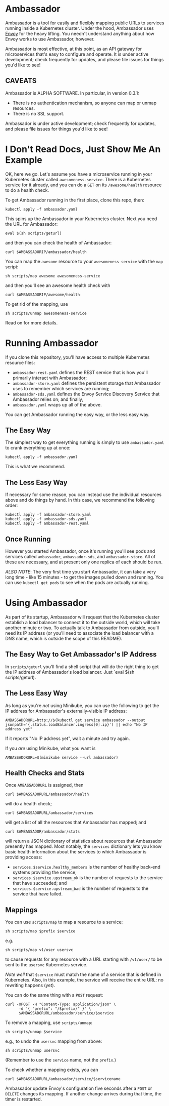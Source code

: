 Ambassador
==========

Ambassador is a tool for easily and flexibly mapping public URLs to services running inside a Kubernetes cluster. Under the hood, Ambassador uses [Envoy](https://lyft.github.io/envoy/) for the heavy lifting. You needn't understand anything about how Envoy works to use Ambassador, however.

Ambassador is most effective, at this point, as an API gateway for microservices that's easy to configure and operate. It is under active development; check frequently for updates, and please file issues for things you'd like to see!

CAVEATS
-------

Ambassador is ALPHA SOFTWARE. In particular, in version 0.3.1:

- There is no authentication mechanism, so anyone can map or unmap resources.
- There is no SSL support.

Ambassador is under active development; check frequently for updates, and please file issues for things you'd like to see!

I Don't Read Docs, Just Show Me An Example
==========================================

OK, here we go. Let's assume you have a microservice running in your Kubernetes cluster called `awesomeness-service`. There is a Kubernetes service for it already, and you can do a `GET` on its `/awesome/health` resource to do a health check.

To get Ambassador running in the first place, clone this repo, then:

```
kubectl apply -f ambassador.yaml
```

This spins up the Ambassador in your Kubernetes cluster. Next you need the URL for Ambassador:

```eval $(sh scripts/geturl)```

and then you can check the health of Ambassador:

```curl $AMBASSADORIP/ambassador/health```

You can map the `awesome` resource to your `awesomeness-service` with the `map` script:

```sh scripts/map awesome awesomeness-service```

and then you'll see an awesome health check with

```curl $AMBASSADORIP/awesome/health```

To get rid of the mapping, use

```sh scripts/unmap awesomeness-service```

Read on for more details.

Running Ambassador
==================

If you clone this repository, you'll have access to multiple Kubernetes resource files:

- `ambassador-rest.yaml` defines the REST service that is how you'll primarily interact with Ambassador;
- `ambassador-store.yaml` defines the persistent storage that Ambassador uses to remember which services are running;
- `ambassador-sds.yaml` defines the Envoy Service Discovery Service that Ambassador relies on; and finally,
- `ambassador.yaml` wraps up all of the above.

You can get Ambassador running the easy way, or the less easy way.

The Easy Way
------------

The simplest way to get everything running is simply to use `ambassador.yaml` to crank everything up at once:

```
kubectl apply -f ambassador.yaml
```

This is what we recommend.

The Less Easy Way
-----------------

If necessary for some reason, you can instead use the individual resources above and do things by hand. In this case, we recommend the following order:

```
kubectl apply -f ambassador-store.yaml
kubectl apply -f ambassador-sds.yaml
kubectl apply -f ambassador-rest.yaml
```

Once Running
------------

However you started Ambassador, once it's running you'll see pods and services called `ambassador`, `ambassador-sds`, and `ambassador-store`. All of these are necessary, and at present only one replica of each should be run.

*ALSO NOTE*: The very first time you start Ambassador, it can take a very long time - like 15 minutes - to get the images pulled down and running. You can use `kubectl get pods` to see when the pods are actually running.

Using Ambassador
================

As part of its startup, Ambassador will request that the Kubernetes cluster establish a load balancer to connect it to the outside world, which will take another minute or two. To actually talk to Ambassador from outside, you'll need its IP address (or you'll need to associate the load balancer with a DNS name, which is outside the scope of this README).

The Easy Way to Get Ambassador's IP Address
-------------------------------------------

In `scripts/geturl` you'll find a shell script that will do the right thing to get the IP address of Ambassador's load balancer. Just `eval $(sh scripts/geturl).

The Less Easy Way
-----------------

As long as you're *not* using Minikube, you can use the following to get the IP address for Ambassador's externally-visible IP address:

```
AMBASSADORURL=http://$(kubectl get service ambassador --output jsonpath='{.status.loadBalancer.ingress[0].ip}') || echo "No IP address yet"
```

If it reports "No IP address yet", wait a minute and try again. 

If you *are* using Minikube, what you want is

```
AMBASSADORURL=$(minikube service --url ambassador)
```

Health Checks and Stats
-----------------------

Once `AMBASSADORURL` is assigned, then

```
curl $AMBASSADORURL/ambassador/health
```

will do a health check;

```
curl $AMBASSADORURL/ambassador/services
```

will get a list of all the resources that Ambassador has mapped; and

```
curl $AMBASSADOR/ambassador/stats
```

will return a JSON dictionary of statistics about resources that Ambassador presently has mapped. Most notably, the `services` dictionary lets you know basic health information about the services to which Ambassador is providing access:

- `services.$service.healthy_members` is the number of healthy back-end systems providing the service;
- `services.$service.upstream_ok` is the number of requests to the service that have succeeded; and
- `services.$service.upstream_bad` is the number of requests to the service that have failed.

Mappings
--------

You can use `scripts/map` to map a resource to a service:

```
sh scripts/map $prefix $service
```

e.g.

```
sh scripts/map v1/user usersvc
```

to cause requests for any resource with a URL starting with `/v1/user/` to be sent to the `usersvc` Kubernetes service.

*Note well* that `$service` must match the name of a service that is defined in Kubernetes. Also, in this example, the service will receive the entire URL: no rewriting happens (yet).

You can do the same thing with a `POST` request:

```
curl -XPOST -H "Content-Type: application/json" \
      -d '{ "prefix": "/$prefix/" }' \
      $AMBASSADORURL/ambassador/service/$service
```

To remove a mapping, use `scripts/unmap`:

```
sh scripts/unmap $service
```

e.g., to undo the `usersvc` mapping from above:

```
sh scripts/unmap usersvc
```

(Remember to use the `service` name, not the `prefix`.)

To check whether a mapping exists, you can

```
curl $AMBASSADORURL/ambassador/service/$servicename
```

Ambassador update Envoy's configuration five seconds after a `POST` or `DELETE` changes its mapping. If another change arrives during that time, the timer is restarted.
